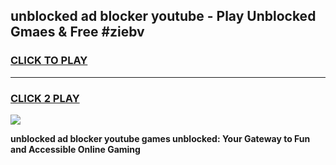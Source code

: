 
## unblocked ad blocker youtube - Play Unblocked Gmaes & Free #ziebv
<h3>
<a href="https://news.freeplayer.one?title=unblocked_ad_blocker_youtube&ref=24F">CLICK TO PLAY</a></h3>
<hr>

<h3>
<a href="https://news.freeplayer.one?title=unblocked_ad_blocker_youtube&ref=24F">CLICK 2 PLAY</a>
  
</h3>

<a href="https://news.freeplayer.one?title=unblocked_ad_blocker_youtube&ref=24F/"><img src="https://clearcache.store/games.png"></a>


**unblocked ad blocker youtube games unblocked: Your Gateway to Fun and Accessible Online Gaming**
